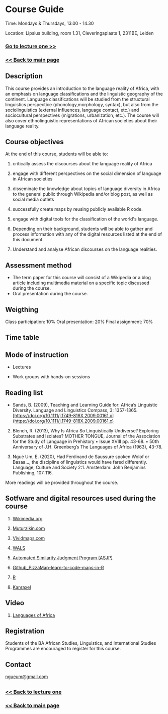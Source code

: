 # Course Guide

Time: Mondays & Thursdays, 13.00 - 14.30

Location: Lipsius building, room 1.31, Cleveringaplaats 1, 2311BE, Leiden

### [Go to lecture one >>](https://github.com/Ngue-Um/syllabi/blob/main/mock-lecture_linguistic-diversity-in-africa.md)

### [<< Back to main page](https://github.com/Ngue-Um/syllabi/blob/main/Linguistic-diversity-in-Africa.md)

## Description
This course provides an introduction to the language reality of Africa, with an emphasis on language classifications and the linguistic geography of the continent. Language classifications will be studied from the structural linguistics perspectice (phonology,morphology, syntax), but also from the sociolinguistics (external influences, language contact, etc.)  and sociocultural perspectives (migrations, urbanization, etc.). The course will also cover ethnolinguistic representations of African societies about their language reality.

  ## **Course objectives**

  At the end of this course, students will be able to:
1. critically assess the discourses about the language reality of Africa

2. engage with different perspectives on the social dimension of language in African societies

3. disseminate the knowledge about topics of language diversity in Africa to the general public through Wikipedia and/or blog post, as well as social media outlets

4. successfully create maps by reusing publicly available R code.

5. engage with digital tools for the classification of the world's language.

6. Depending on their background, students will be able to gather and process information with any of the digital resources listed at the end of this document.

7. Understand and analyse African discourses on the language realities. 

## **Assessment method**
- The term paper for this course will consist of a Wikipedia or a blog article including multimedia material on a specific topic discussed during the course.
- Oral presentation during the course.

## **Weigthing**
Class participation: 10%
Oral presentation: 20%
Final assignment: 70%

## **Time table**


## **Mode of instruction**

- Lectures

- Work groups with hands-on sessions


## **Reading list**

* Sands, B. (2009), Teaching and Learning Guide for: Africa’s Linguistic Diversity. Language and Linguistics Compass, 3: 1357-1365. [https://doi.org/10.1111/j.1749-818X.2009.00161.x](https://doi.org/10.1111/j.1749-818X.2009.00161.x)

2. Blench, R. (2013), Why Is Africa So Linguistically Undiverse? Exploring Substrates and Isolates? MOTHER TONGUE, Journal of the Association for the Study of Language in Prehistory • Issue XVIII pp. 43-68. • 50th Anniversary of J.H. Greenberg’s The Languages of Africa (1963), 43-78.

3. Ngué Um, E. (2020), Had Ferdinand de Saussure spoken Wolof or Basaa..., the discipline of linguistics would have fared differently. Language, Culture and Society 2:1. Amsterdam: John Benjamins Publishing, 107‐116.
 
 More readings will be provided throughout the course.

## Sotfware and digital resources used during the course

1. [Wikimedia.org](https://commons.wikimedia.org/wiki/Category:Linguistic_maps_of_Africa#/media/File:African_language_families.png)

2. [Muturzikin.com](https://www.muturzikin.com/carteafrique.htm)

3. [Vividmaps.com](https://vividmaps.com/detailed-map-of-africas-languages/)

4. [WALS](https://wals.info/languoid/genealogy)

5. [Automated Similarity Judgment Program (ASJP)](https://asjp.clld.org/)

6. [Github_PizzaMap-learn-to-code-maps-in-R](https://github.com/digitalkoine/PizzaMap-learn-to-code-maps-in-R-)

7. [R](https://cran.r-project.org/)

8. [Kanraxel](https://www.chouettefilms.co.uk/kanraxel-home)

## Video

1. [Languages of Africa](https://youtu.be/1WhIiqHr0q0) 

## **Registration**
Students of the BA African Studies, Linguistics, and International Studies Programmes are encouraged to register for this course.


## **Contact**
ngueum@gmail.com 

##
### [<< Back to lecture one](https://github.com/Ngue-Um/syllabi/blob/main/mock-lecture_linguistic-diversity-in-africa.md)

### [<< Back to main page](https://github.com/Ngue-Um/syllabi/blob/main/Linguistic-diversity-in-Africa.md)